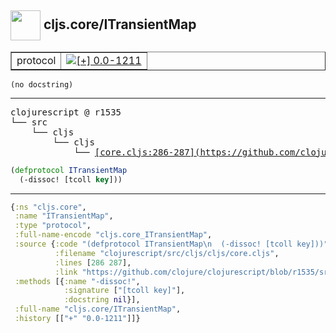 ## <img width="48px" valign="middle" src="http://i.imgur.com/Hi20huC.png"> cljs.core/ITransientMap

 <table border="1">
<tr>
<td>protocol</td>
<td><a href="https://github.com/cljsinfo/api-refs/tree/0.0-1211"><img valign="middle" alt="[+] 0.0-1211" src="https://img.shields.io/badge/+-0.0--1211-lightgrey.svg"></a> </td>
</tr>
</table>

 <samp>
</samp>

```
(no docstring)
```

---

 <pre>
clojurescript @ r1535
└── src
    └── cljs
        └── cljs
            └── <ins>[core.cljs:286-287](https://github.com/clojure/clojurescript/blob/r1535/src/cljs/cljs/core.cljs#L286-L287)</ins>
</pre>

```clj
(defprotocol ITransientMap
  (-dissoc! [tcoll key]))
```


---

```clj
{:ns "cljs.core",
 :name "ITransientMap",
 :type "protocol",
 :full-name-encode "cljs.core_ITransientMap",
 :source {:code "(defprotocol ITransientMap\n  (-dissoc! [tcoll key]))",
          :filename "clojurescript/src/cljs/cljs/core.cljs",
          :lines [286 287],
          :link "https://github.com/clojure/clojurescript/blob/r1535/src/cljs/cljs/core.cljs#L286-L287"},
 :methods [{:name "-dissoc!",
            :signature ["[tcoll key]"],
            :docstring nil}],
 :full-name "cljs.core/ITransientMap",
 :history [["+" "0.0-1211"]]}

```
